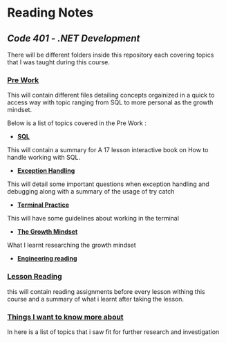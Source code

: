 # **Reading Notes**

## _Code 401 - .NET Development_

There will be different folders inside this repository each covering topics that I was taught during this course.

### **[Pre Work](https://github.com/AhMaD36789/Reading-Notes/tree/main/Pre%20Work)**

This will contain different files detailing concepts orgainized in a quick to access way with topic ranging from SQL to more personal as the growth mindset.

Below is a list of topics covered in the Pre Work :

- **[SQL](https://github.com/AhMaD36789/Reading-Notes/blob/main/Pre%20Work/SQL.md)**

This will contain a summary for A 17 lesson interactive book on How to handle working with SQL.

- **[Exception Handling](https://github.com/AhMaD36789/Reading-Notes/blob/main/Pre%20Work/Exception%20Handling.md)**

This will detail some important questions when exception handling and debugging along with a summary of the usage of try catch

- **[Terminal Practice](https://github.com/AhMaD36789/Reading-Notes/blob/main/Pre%20Work/Practice%20in%20the%20terminal.md)**

This will have some guidelines about working in the terminal

- **[The Growth Mindset](https://github.com/AhMaD36789/Reading-Notes/blob/main/Pre%20Work/The%20growth%20mindset.md)**

What I learnt researching the growth mindset

- **[Engineering reading](https://github.com/AhMaD36789/Reading-Notes/blob/main/Pre%20Work/Engineering%20readings.md)**

### **[Lesson Reading](https://github.com/AhMaD36789/Reading-Notes/tree/main/Lesson%20Reading)**

this will contain reading assignments before every lesson withing this course and a summary of what i learnt after taking the lesson.

### **[Things I want to know more about](https://github.com/AhMaD36789/Reading-Notes/blob/main/Things%20I%20want%20to%20know%20more%20about.md)**

In here is a list of topics that i saw fit for further research and investigation
